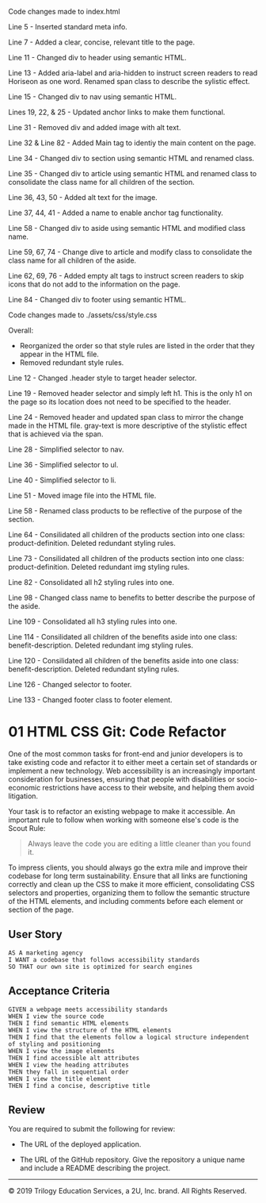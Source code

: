Code changes made to index.html

Line 5 - Inserted standard meta info.

Line 7 - Added a clear, concise, relevant title to the page.

Line 11 - Changed div to header using semantic HTML.

Line 13 - Added aria-label and aria-hidden to instruct screen readers to read Horiseon as one word. Renamed span class to describe the sylistic effect.

Line 15 - Changed div to nav using semantic HTML.

Lines 19, 22, & 25 - Updated anchor links to make them functional.

Line 31 - Removed div and added image with alt text.

Line 32 & Line 82 - Added Main tag to identiy the main content on the page.

Line 34 - Changed div to section using semantic HTML and renamed class.

Line 35 - Changed div to article using semantic HTML and renamed class to consolidate the class name for all children of the section.

Line 36, 43, 50 - Added alt text for the image.

Line 37, 44, 41  - Added a name to enable anchor tag functionality.

Line 58 - Changed div to aside using semantic HTML and modified class name.

Line 59, 67, 74 - Change dive to article and modify class to consolidate the class name for all children of the aside.

Line 62, 69, 76 - Added empty alt tags to instruct screen readers to skip icons that do not add to the information on the page.

Line 84 - Changed div to footer using semantic HTML.


Code changes made to ./assets/css/style.css

Overall: 
- Reorganized the order so that style rules are listed in the order that they appear in the HTML file.
- Removed redundant style rules.

Line 12 - Changed .header style to target header selector.

Line 19 - Removed header selector and simply left h1. This is the only h1 on the page so its location does not need to be specified to the header.

Line 24 - Removed header and updated span class to mirror the change made in the HTML file. gray-text is more descriptive of the stylistic effect that is achieved via the span.

Line 28 - Simplified selector to nav.

Line 36 - Simplified selector to ul.

Line 40 - Simplified selector to li.

Line 51 - Moved image file into the HTML file.

Line 58 - Renamed class products to be reflective of the purpose of the section.

Line 64 - Consilidated all children of the products section into one class: product-definition. Deleted redundant styling rules.

Line 73 - Consilidated all children of the products section into one class: product-definition. Deleted redundant img styling rules.

Line 82 - Consolidated all h2 styling rules into one.

Line 98 - Changed class name to benefits to better describe the purpose of the aside.

Line 109 - Consolidated all h3 styling rules into one.

Line 114 - Consilidated all children of the benefits aside into one class: benefit-description. Deleted redundant img styling rules.

Line 120 - Consilidated all children of the benefits aside into one class: benefit-description. Deleted redundant styling rules.

Line 126 - Changed selector to footer.

Line 133 - Changed footer class to footer element.

# 01 HTML CSS Git: Code Refactor

One of the most common tasks for front-end and junior developers is to take existing code and refactor it to either meet a certain set of standards or implement a new technology. Web accessibility is an increasingly important consideration for businesses, ensuring that people with disabilities or socio-economic restrictions have access to their website, and helping them avoid litigation.

Your task is to refactor an existing webpage to make it accessible. An important rule to follow when working with someone else's code is the Scout Rule:

> Always leave the code you are editing a little cleaner than you found it.

To impress clients, you should always go the extra mile and improve their codebase for long term sustainability. Ensure that all links are functioning correctly and clean up the CSS to make it more efficient, consolidating CSS selectors and properties, organizing them to follow the semantic structure of the HTML elements, and including comments before each element or section of the page.

## User Story

```
AS A marketing agency
I WANT a codebase that follows accessibility standards
SO THAT our own site is optimized for search engines
```

## Acceptance Criteria

```
GIVEN a webpage meets accessibility standards
WHEN I view the source code
THEN I find semantic HTML elements
WHEN I view the structure of the HTML elements
THEN I find that the elements follow a logical structure independent of styling and positioning
WHEN I view the image elements
THEN I find accessible alt attributes
WHEN I view the heading attributes
THEN they fall in sequential order
WHEN I view the title element
THEN I find a concise, descriptive title
```

## Review

You are required to submit the following for review:

* The URL of the deployed application.

* The URL of the GitHub repository. Give the repository a unique name and include a README describing the project.

- - -
© 2019 Trilogy Education Services, a 2U, Inc. brand. All Rights Reserved.
